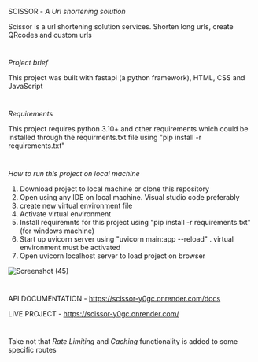 SCISSOR  -  *A Url shortening solution*

Scissor is a url shortening solution services.  Shorten long urls, create QRcodes and custom urls 
#
*Project brief*

This project was built with fastapi (a python framework), HTML, CSS and JavaScript
#
*Requirements*

This project requires python 3.10+ and other requirements which could be installed through the requirments.txt file using "pip install -r requirements.txt"
#
*How to run this project on local machine*
1. Download project to local machine or clone this repository
2. Open using any IDE on local machine. Visual studio code preferably
3. create new virtual environment file
4. Activate virtual environment
5. Install requiremnts for this project using "pip install -r requirements.txt" (for windows machine)
6. Start up uvicorn server using "uvicorn main:app --reload" .  virtual environment must be activated
7. Open uvicorn localhost server to load project on browser
   
![Screenshot (45)](https://github.com/techmogulofafrica/Scissor/assets/103323232/6d6c057a-67b8-4407-893b-d5316cb89c3e)
#
API DOCUMENTATION - https://scissor-y0gc.onrender.com/docs

LIVE PROJECT - https://scissor-y0gc.onrender.com/

#
Take not that *Rate Limiting* and *Caching* functionality is added to some specific routes
